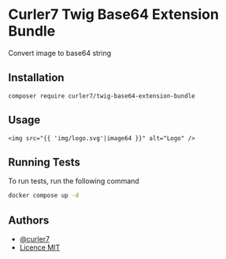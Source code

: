 # Curler7 Twig Base64 Extension Bundle
Convert image to base64 string

## Installation
```console
composer require curler7/twig-base64-extension-bundle
```

## Usage
```twig
<img src="{{ 'img/logo.svg'|image64 }}" alt="Logo" />
```

## Running Tests
To run tests, run the following command
```sh
docker compose up -d
```


## Authors
- [@curler7](https://www.github.com/curler7)
- [Licence MIT](LICENSE)

